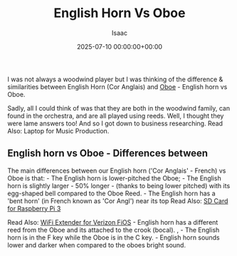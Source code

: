 ﻿---
title: English Horn Vs Oboe
description: I was not always a woodwind player but I was thinking of the difference & similarities between English Horn Cor Anglais and Oboe - English horn vs Oboe....
slug: /english-horn-vs-oboe/
date: 2025-07-10 00:00:00+00:00
lastmod: 2025-07-10 00:00:00+03:00
author: Isaac
categories:
- Recording
tags:
- recording
- horn
- oboe
layout: post
---

I was not always a woodwind player but I was thinking of the difference & similarities between English Horn (Cor Anglais) and [Oboe](https://pestpolicy.com/what-is-an-oboe/) - English horn vs Oboe.

Sadly, all I could think of was that they are both in the woodwind family, can found in the orchestra, and are all played using reeds. Well, I thought they were lame answers too! And so I got down to business researching. Read Also: Laptop for Music Production.

##  English horn vs Oboe - Differences between

The main differences between our English horn ('Cor Anglais' - French) vs Oboe is that: - The English horn is lower-pitched the Oboe; - The English horn is slightly larger - 50% longer - (thanks to being lower pitched) with its egg-shaped bell compared to the Oboe Reed. - The English horn has a 'bent horn' (in French known as 'Cor Angl') near its top Read Also: [SD Card for Raspberry Pi 3](https://pestpolicy.com/best-sd-card-for-raspberry-pi-3/)

Read Also: [WiFi Extender for Verizon FiOS](https://pestpolicy.com/best-wifi-extender-for-verizon-fios/) - English horn has a different reed from the Oboe and its attached to the crook (bocal). , - The English horn is in the F key while the Oboe is in the C key. - English horn sounds lower and darker when compared to the oboes bright sound.

